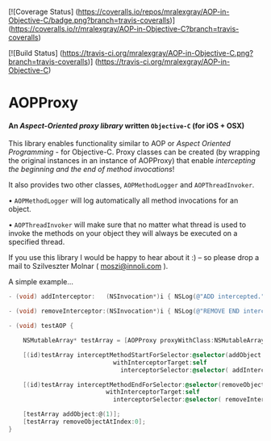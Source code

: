 [![Coverage Status] (https://coveralls.io/repos/mralexgray/AOP-in-Objective-C/badge.png?branch=travis-coveralls)] (https://coveralls.io/r/mralexgray/AOP-in-Objective-C?branch=travis-coveralls)

[![Build Status] (https://travis-ci.org/mralexgray/AOP-in-Objective-C.png?branch=travis-coveralls)]
(https://travis-ci.org/mralexgray/AOP-in-Objective-C)

AOPProxy
==================

#### An _Aspect-Oriented proxy library_ written `Objective-C` (for iOS + OSX)



This library enables functionality similar to AOP or _Aspect Oriented Programming_ - for Objective-C.
Proxy classes can be created (by wrapping the original instances in an instance of AOPProxy) that
enable *intercepting the beginning and the end of method invocations*!

It also provides two other classes, `AOPMethodLogger` and `AOPThreadInvoker`.

• `AOPMethodLogger` will log automatically all method invocations for an object.

• `AOPThreadInvoker` will make sure that no matter what thread is used to invoke the methods on your object they will always be executed on a specified thread.

If you use this library I would be happy to hear about it :) – so please drop a mail to Szilveszter Molnar ( moszi@innoli.com ).

A simple example...

```objective-c
- (void) addInterceptor:   (NSInvocation*)i { NSLog(@"ADD intercepted.");        }

- (void) removeInterceptor:(NSInvocation*)i { NSLog(@"REMOVE END intercepted!"); }

- (void) testAOP {

    NSMutableArray* testArray = [AOPProxy proxyWithClass:NSMutableArray.class];

    [(id)testArray interceptMethodStartForSelector:@selector(addObject:)
                             withInterceptorTarget:self
                               interceptorSelector:@selector( addInterceptor: )];

    [(id)testArray interceptMethodEndForSelector:@selector(removeObjectAtIndex:)
                           withInterceptorTarget:self
                             interceptorSelector:@selector( removeInterceptor: )];

    [testArray addObject:@(1)];
    [testArray removeObjectAtIndex:0];
}
```
